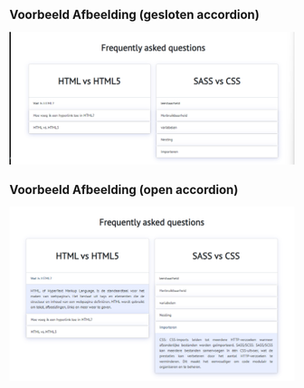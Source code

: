 ## Voorbeeld Afbeelding (gesloten accordion)

![afbeelding](images/mockup.png)

## Voorbeeld Afbeelding (open accordion)

![afbeelding](images/mockup2-accordion-open.png)
